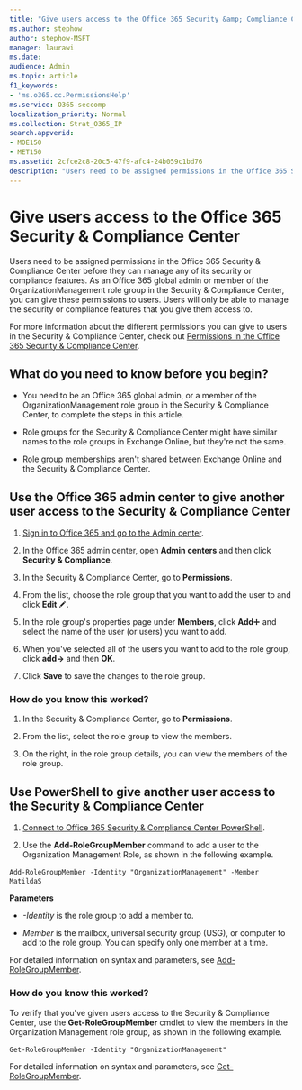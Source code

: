 ```yaml
---
title: "Give users access to the Office 365 Security &amp; Compliance Center"
ms.author: stephow
author: stephow-MSFT
manager: laurawi
ms.date: 
audience: Admin
ms.topic: article
f1_keywords:
- 'ms.o365.cc.PermissionsHelp'
ms.service: O365-seccomp
localization_priority: Normal
ms.collection: Strat_O365_IP
search.appverid: 
- MOE150
- MET150
ms.assetid: 2cfce2c8-20c5-47f9-afc4-24b059c1bd76
description: "Users need to be assigned permissions in the Office 365 Security &amp; Compliance Center before they can manage any of its security or compliance features."
---
```


# Give users access to the Office 365 Security &amp; Compliance Center

Users need to be assigned permissions in the Office 365 Security &amp; Compliance Center before they can manage any of its security or compliance features. As an Office 365 global admin or member of the OrganizationManagement role group in the Security &amp; Compliance Center, you can give these permissions to users. Users will only be able to manage the security or compliance features that you give them access to. 
  
For more information about the different permissions you can give to users in the Security &amp; Compliance Center, check out [Permissions in the Office 365 Security &amp; Compliance Center](permissions-in-the-security-and-compliance-center.md).
  
## What do you need to know before you begin?

- You need to be an Office 365 global admin, or a member of the OrganizationManagement role group in the Security &amp; Compliance Center, to complete the steps in this article.
    
- Role groups for the Security &amp; Compliance Center might have similar names to the role groups in Exchange Online, but they're not the same. 
    
- Role group memberships aren't shared between Exchange Online and the Security &amp; Compliance Center.
    
## Use the Office 365 admin center to give another user access to the Security &amp; Compliance Center

1. [Sign in to Office 365 and go to the Admin center](https://go.microsoft.com/fwlink/p/?LinkId=525275).
    
2. In the Office 365 admin center, open **Admin centers** and then click **Security &amp; Compliance**. 
    
3. In the Security &amp; Compliance Center, go to **Permissions**.
    
4. From the list, choose the role group that you want to add the user to and click **Edit** ![Edit icon](media/O365_MDM_CreatePolicy_EditIcon.gif).
    
5. In the role group's properties page under **Members**, click **Add**![Add Icon](media/ITPro-EAC-AddIcon.gif) and select the name of the user (or users) you want to add. 
    
6. When you've selected all of the users you want to add to the role group, click **add-\>** and then **OK**.
    
7. Click **Save** to save the changes to the role group. 
    
### How do you know this worked?

1. In the Security &amp; Compliance Center, go to **Permissions**.
    
2. From the list, select the role group to view the members.
    
3. On the right, in the role group details, you can view the members of the role group.
    
## Use PowerShell to give another user access to the Security &amp; Compliance Center

1. [Connect to Office 365 Security & Compliance Center PowerShell](https://docs.microsoft.com/en-us/powershell/exchange/office-365-scc/connect-to-scc-powershell/connect-to-scc-powershell?view=exchange-ps).
    
2. Use the **Add-RoleGroupMember** command to add a user to the Organization Management Role, as shown in the following example. 
    
  ```
  Add-RoleGroupMember -Identity "OrganizationManagement" -Member MatildaS
  
  ```

 **Parameters**
  
- _-Identity_ is the role group to add a member to. 
    
- _Member_ is the mailbox, universal security group (USG), or computer to add to the role group. You can specify only one member at a time. 
    
For detailed information on syntax and parameters, see [Add-RoleGroupMember](https://go.microsoft.com/fwlink/p/?LinkId=510859).
  
### How do you know this worked?

To verify that you've given users access to the Security &amp; Compliance Center, use the **Get-RoleGroupMember** cmdlet to view the members in the Organization Management role group, as shown in the following example. 
  
```
Get-RoleGroupMember -Identity "OrganizationManagement"

```

For detailed information on syntax and parameters, see [Get-RoleGroupMember](https://go.microsoft.com/fwlink/p/?LinkId=510860).
  

